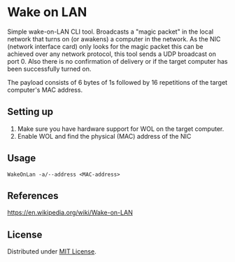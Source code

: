﻿# Wake on LAN 

Simple wake-on-LAN CLI tool. Broadcasts a "magic packet" in the local network that turns on (or awakens) a computer in 
the network. As the NIC (network interface card) only looks for the magic packet this can be achieved over any network
protocol, this tool sends a UDP broadcast on port 0. Also there is no confirmation of delivery or if the target computer
has been successfully turned on.

The payload consists of 6 bytes of 1s followed by 16 repetitions of the target computer's MAC address. 

## Setting up

1. Make sure you have hardware support for WOL on the target computer.
2. Enable WOL and find the physical (MAC) address of the NIC

## Usage

```
WakeOnLan -a/--address <MAC-address>
```

## References

https://en.wikipedia.org/wiki/Wake-on-LAN

## License

Distributed under [MIT License](./LICENSE).